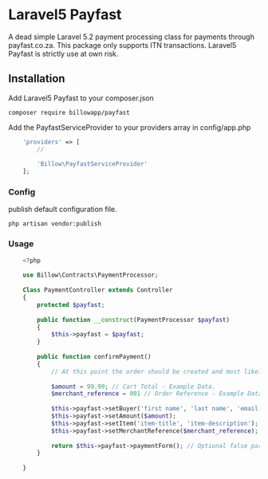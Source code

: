 # Laravel5 Payfast

A dead simple Laravel 5.2 payment processing class for payments through payfast.co.za. This package only supports ITN transactions. Laravel5 Payfast is strictly use at own risk.

## Installation

Add Laravel5 Payfast to your composer.json


    composer require billowapp/payfast


Add the PayfastServiceProvider to your providers array in config/app.php

```php
    'providers' => [
        //
        
        'Billow\PayfastServiceProvider'
    ];
```    
### Config
publish default configuration file.

    php artisan vendor:publish

### Usage

```php
    <?php
    
    use Billow\Contracts\PaymentProcessor;
    
    Class PaymentController extends Controller
    {
        protected $payfast;
        
        public function __construct(PaymentProcessor $payfast)
        {
            $this->payfast = $payfast;
        }
        
        public function confirmPayment()
        {
            // At this point the order should be created and most likely set to a status of pending.    
    
            $amount = 99.99; // Cart Total - Example Data.
            $merchant_reference = 001 // Order Reference - Example Data.
    
            $this->payfast->setBuyer('first name', 'last name', 'email');
            $this->payfast->setAmount($amount);
            $this->payfast->setItem('item-title', 'item-description');
            $this->payfast->setMerchantReference($merchant_reference);
    
            return $this->payfast->paymentForm(); // Optional false parameter will remove the submit button..
        }
            
    }
    
```    
